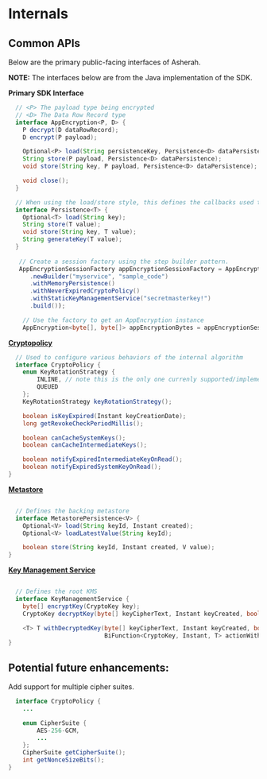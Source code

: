 # Internals

## Common APIs

Below are the primary public-facing interfaces of Asherah.

**NOTE:** The interfaces below are from the Java implementation of the SDK.

**Primary SDK Interface**

```java
  // <P> The payload type being encrypted
  // <D> The Data Row Record type
  interface AppEncryption<P, D> {
    P decrypt(D dataRowRecord);
    D encrypt(P payload);

    Optional<P> load(String persistenceKey, Persistence<D> dataPersistence);
    String store(P payload, Persistence<D> dataPersistence);
    void store(String key, P payload, Persistence<D> dataPersistence);

    void close();
  }

  // When using the load/store style, this defines the callbacks used to interact with Data Row Records.
  interface Persistence<T> {
    Optional<T> load(String key);
    String store(T value);
    void store(String key, T value);
    String generateKey(T value);
  }
 
   // Create a session factory using the step builder pattern. 
   AppEncryptionSessionFactory appEncryptionSessionFactory = AppEncryptionSessionFactory
      .newBuilder("myservice", "sample_code")
      .withMemoryPersistence() 
      .withNeverExpiredCryptoPolicy()
      .withStaticKeyManagementService("secretmasterkey!")
      .build());

    // Use the factory to get an AppEncryption instance
    AppEncryption<byte[], byte[]> appEncryptionBytes = appEncryptionSessionFactory.getAppEncryptionBytes("partitionId");
```

**[Cryptopolicy](CryptoPolicy.md)**

```java
  // Used to configure various behaviors of the internal algorithm
  interface CryptoPolicy {
    enum KeyRotationStrategy {
        INLINE, // note this is the only one currenly supported/implemented
        QUEUED
    };
    KeyRotationStrategy keyRotationStrategy();

    boolean isKeyExpired(Instant keyCreationDate);
    long getRevokeCheckPeriodMillis();

    boolean canCacheSystemKeys();
    boolean canCacheIntermediateKeys();

    boolean notifyExpiredIntermediateKeyOnRead();
    boolean notifyExpiredSystemKeyOnRead();
}
```

**[Metastore](Metastore.md)**

```java

  // Defines the backing metastore
  interface MetastorePersistence<V> {
    Optional<V> load(String keyId, Instant created);
    Optional<V> loadLatestValue(String keyId);

    boolean store(String keyId, Instant created, V value);
}
```

**[Key Management Service](KeyManagementService.md)**

```java

  // Defines the root KMS
  interface KeyManagementService {
    byte[] encryptKey(CryptoKey key);
    CryptoKey decryptKey(byte[] keyCipherText, Instant keyCreated, boolean revoked);

    <T> T withDecryptedKey(byte[] keyCipherText, Instant keyCreated, boolean revoked,
                           BiFunction<CryptoKey, Instant, T> actionWithDecryptedKey);
}
```

## Potential future enhancements:

Add support for multiple cipher suites.

```java
  interface CryptoPolicy {
    ...

    enum CipherSuite {
        AES-256-GCM,
        ...
    };
    CipherSuite getCipherSuite();
    int getNonceSizeBits();
}
```
